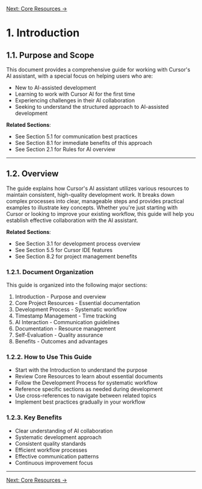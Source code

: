 [Next: Core Resources →](./02_Core_Resources.md)

# 1. Introduction

## 1.1. Purpose and Scope

This document provides a comprehensive guide for working with Cursor's AI assistant, with a special focus on helping users who are:
- New to AI-assisted development
- Learning to work with Cursor AI for the first time
- Experiencing challenges in their AI collaboration
- Seeking to understand the structured approach to AI-assisted development

**Related Sections**:
- See Section 5.1 for communication best practices
- See Section 8.1 for immediate benefits of this approach
- See Section 2.1 for Rules for AI overview

---

## 1.2. Overview

The guide explains how Cursor's AI assistant utilizes various resources to maintain consistent, high-quality development work. It breaks down complex processes into clear, manageable steps and provides practical examples to illustrate key concepts. Whether you're just starting with Cursor or looking to improve your existing workflow, this guide will help you establish effective collaboration with the AI assistant.

**Related Sections**:
- See Section 3.1 for development process overview
- See Section 5.5 for Cursor IDE features
- See Section 8.2 for project management benefits

### 1.2.1. Document Organization
This guide is organized into the following major sections:
1. Introduction - Purpose and overview
2. Core Project Resources - Essential documentation
3. Development Process - Systematic workflow
4. Timestamp Management - Time tracking
5. AI Interaction - Communication guidelines
6. Documentation - Resource management
7. Self-Evaluation - Quality assurance
8. Benefits - Outcomes and advantages

### 1.2.2. How to Use This Guide
- Start with the Introduction to understand the purpose
- Review Core Resources to learn about essential documents
- Follow the Development Process for systematic workflow
- Reference specific sections as needed during development
- Use cross-references to navigate between related topics
- Implement best practices gradually in your workflow

### 1.2.3. Key Benefits
- Clear understanding of AI collaboration
- Systematic development approach
- Consistent quality standards
- Efficient workflow processes
- Effective communication patterns
- Continuous improvement focus

---

[Next: Core Resources →](./02_Core_Resources.md) 